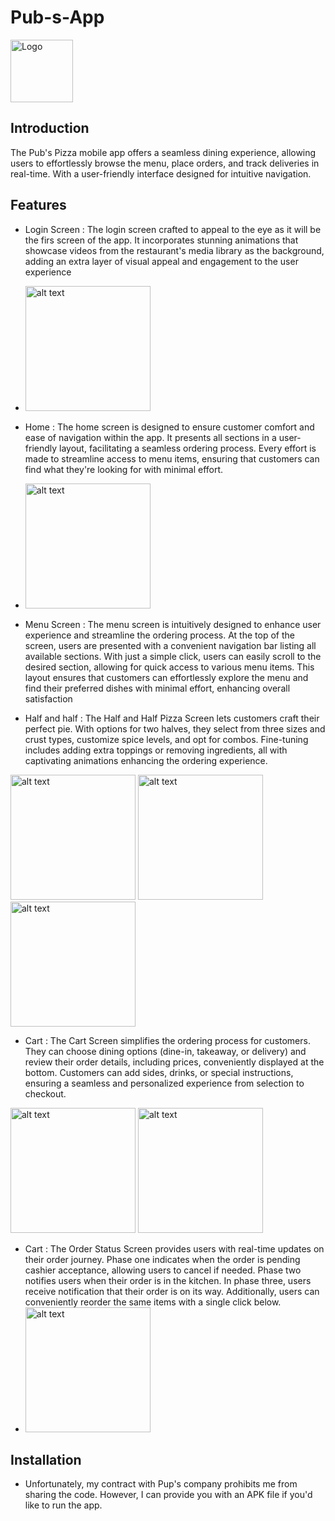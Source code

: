 # Pub-s-App

<img src="https://github.com/YoussifTaha/Pub-s-App/assets/136083166/65d546cb-b758-4ad0-a494-5427a08de9bd" alt="Logo" width="100" align="center"/>


## Introduction
The Pub's Pizza mobile app offers a seamless dining experience, allowing users to effortlessly browse the menu, place orders, and track deliveries in real-time. With a user-friendly interface designed for intuitive navigation.
## Features
- Login Screen : The login screen crafted to appeal to the eye as it will be the firs screen of the app. It incorporates stunning animations that showcase videos from the restaurant's media library as the background, adding an extra layer of visual appeal and engagement to the user experience
- <img src="https://github.com/YoussifTaha/Pub-s-App/assets/136083166/b8862a9f-7410-4008-a1cb-bd47105cede2" alt="alt text" width="200"/>


- Home : The home screen is designed to ensure customer comfort and ease of navigation within the app. It presents all sections in a user-friendly layout, facilitating a seamless ordering process. Every effort is made to streamline access to menu items, ensuring that customers can find what they're looking for with minimal effort.
- <img src="https://github.com/YoussifTaha/Pub-s-App/assets/136083166/4c10dcdf-85a7-4c35-a87f-6775d612f463" alt="alt text" width="200"/>


- Menu Screen : The menu screen is intuitively designed to enhance user experience and streamline the ordering process. At the top of the screen, users are presented with a convenient navigation bar listing all available sections. With just a simple click, users can easily scroll to the desired section, allowing for quick access to various menu items. This layout ensures that customers can effortlessly explore the menu and find their preferred dishes with minimal effort, enhancing overall satisfaction

- Half and half : The Half and Half Pizza Screen lets customers craft their perfect pie. With options for two halves, they select from three sizes and crust types, customize spice levels, and opt for combos. Fine-tuning includes adding extra toppings or removing ingredients, all with captivating animations enhancing the ordering experience.
<img src="https://github.com/YoussifTaha/Pub-s-App/assets/136083166/73a5e1b1-59ae-4183-a51c-853ab17694c5)" alt="alt text" width="200"/>
<img src="https://github.com/YoussifTaha/Pub-s-App/assets/136083166/7fa7a250-3af9-46ab-a135-c6f3e885f60f)" alt="alt text" width="200"/>
<img src="https://github.com/YoussifTaha/Pub-s-App/assets/136083166/9299aa90-2663-4d34-8bf0-b37854aba7a9)" alt="alt text" width="200"/>

- Cart : The Cart Screen simplifies the ordering process for customers. They can choose dining options (dine-in, takeaway, or delivery) and review their order details, including prices, conveniently displayed at the bottom. Customers can add sides, drinks, or special instructions, ensuring a seamless and personalized experience from selection to checkout.
<img src="https://github.com/YoussifTaha/Pub-s-App/assets/136083166/6f1d6309-a645-42a2-a2b7-4a26358d7e42" alt="alt text" width="200"/>
<img src="https://github.com/YoussifTaha/Pub-s-App/assets/136083166/698db2d4-f9f8-42e8-afde-fd3c9ee50115" alt="alt text" width="200"/>

- Cart : The Order Status Screen provides users with real-time updates on their order journey. Phase one indicates when the order is pending cashier acceptance, allowing users to cancel if needed. Phase two notifies users when their order is in the kitchen. In phase three, users receive notification that their order is on its way. Additionally, users can conveniently reorder the same items with a single click below.
- <img src="https://github.com/YoussifTaha/Pub-s-App/assets/136083166/27eb0f42-49ec-4077-8f34-741caf5f6a73" alt="alt text" width="200"/>



## Installation
- Unfortunately, my contract with Pup's company prohibits me from sharing the code. However, I can provide you with an APK file if you'd like to run the app.


